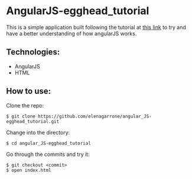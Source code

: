 AngularJS-egghead_tutorial
===============================

This is a simple application built following the tutorial at  <a href='https://thinkster.io/angulartutorial/a-better-way-to-learn-angularjs/'>this link</a> to try and have a better understanding of how angularJS works.

Technologies:
-------------
- AngularJS
- HTML

How to use:
----------
Clone the repo:
```shell
$ git clone https://github.com/elenagarrone/angular_JS-egghead_tutorial.git
```
Change into the directory:
```shell
$ cd angular_JS-egghead_tutorial
```
Go through the commits and try it:
```shell
$ git checkout <commit>
$ open index.html
```
